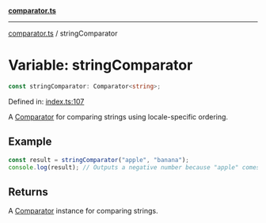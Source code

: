[**comparator.ts**](index.md)

---

[comparator.ts](index.md) / stringComparator

# Variable: stringComparator

```ts
const stringComparator: Comparator<string>;
```

Defined in: [index.ts:107](https://github.com/simonkberg/comparator.ts/blob/main/index.ts#L107)

A [Comparator](Interface.Comparator.md) for comparing strings using locale-specific ordering.

## Example

```ts
const result = stringComparator("apple", "banana");
console.log(result); // Outputs a negative number because "apple" comes before "banana".
```

## Returns

A [Comparator](Interface.Comparator.md) instance for comparing strings.
